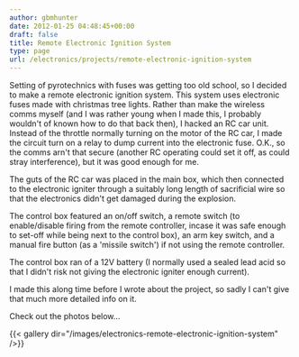 ```yaml
---
author: gbmhunter
date: 2012-01-25 04:48:45+00:00
draft: false
title: Remote Electronic Ignition System
type: page
url: /electronics/projects/remote-electronic-ignition-system
---
```


Setting of pyrotechnics with fuses was getting too old school, so I decided to make a remote electronic ignition system. This system uses electronic fuses made with christmas tree lights. Rather than make the wireless comms myself (and I was rather young when I made this, I probably wouldn't of known how to do that back then), I hacked an RC car unit. Instead of the throttle normally turning on the motor of the RC car, I made the circuit turn on a relay to dump current into the electronic fuse. O.K., so the comms arn't that secure (another RC operating could set it off, as could stray interference), but it was good enough for me.

The guts of the RC car was placed in the main box, which then connected to the electronic igniter through a suitably long length of sacrificial wire so that the electronics didn't get damaged during the explosion.

The control box featured an on/off switch, a remote switch (to enable/disable firing from the remote controller, incase it was safe enough to set-off while being next to the control box), an arm key switch, and a manual fire button (as a 'missile switch') if not using the remote controller.

The control box ran of a 12V battery (I normally used a sealed lead acid so that I didn't risk not giving the electronic igniter enough current).

I made this along time before I wrote about the project, so sadly I can't give that much more detailed info on it.

Check out the photos below...

{{< gallery dir="/images/electronics-remote-electronic-ignition-system" />}}